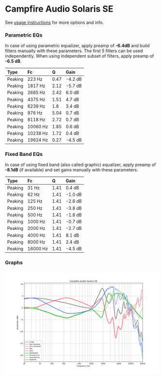 # Campfire Audio Solaris SE
See [usage instructions](https://github.com/jaakkopasanen/AutoEq#usage) for more options and info.

### Parametric EQs
In case of using parametric equalizer, apply preamp of **-6.4dB** and build filters manually
with these parameters. The first 5 filters can be used independently.
When using independent subset of filters, apply preamp of **-6.5 dB**.

| Type    | Fc       |    Q | Gain    |
|:--------|:---------|:-----|:--------|
| Peaking | 223 Hz   | 0.47 | -4.2 dB |
| Peaking | 1817 Hz  | 2.12 | -5.7 dB |
| Peaking | 2685 Hz  | 2.42 | 6.0 dB  |
| Peaking | 4375 Hz  | 1.51 | 4.7 dB  |
| Peaking | 6239 Hz  | 1.8  | 3.4 dB  |
| Peaking | 976 Hz   | 5.04 | 0.7 dB  |
| Peaking | 8118 Hz  | 2.72 | 0.7 dB  |
| Peaking | 10060 Hz | 1.85 | 0.6 dB  |
| Peaking | 10238 Hz | 1.72 | 0.4 dB  |
| Peaking | 19624 Hz | 0.27 | -4.5 dB |

### Fixed Band EQs
In case of using fixed band (also called graphic) equalizer, apply preamp of **-8.1dB**
(if available) and set gains manually with these parameters.

| Type    | Fc       |    Q | Gain    |
|:--------|:---------|:-----|:--------|
| Peaking | 31 Hz    | 1.41 | 0.4 dB  |
| Peaking | 62 Hz    | 1.41 | -1.0 dB |
| Peaking | 125 Hz   | 1.41 | -2.6 dB |
| Peaking | 250 Hz   | 1.41 | -3.8 dB |
| Peaking | 500 Hz   | 1.41 | -1.8 dB |
| Peaking | 1000 Hz  | 1.41 | -0.7 dB |
| Peaking | 2000 Hz  | 1.41 | -2.7 dB |
| Peaking | 4000 Hz  | 1.41 | 8.1 dB  |
| Peaking | 8000 Hz  | 1.41 | 2.4 dB  |
| Peaking | 16000 Hz | 1.41 | -4.5 dB |

### Graphs
![](./Campfire%20Audio%20Solaris%20SE.png)
